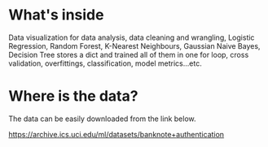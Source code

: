 # What's inside 
Data visualization for data analysis, data cleaning and wrangling, Logistic Regression, Random Forest, K-Nearest Neighbours, Gaussian Naive Bayes, Decision Tree stores a dict and trained all of them in one for loop, cross validation, overfittings, classification, model metrics...etc.

# Where is the data?
The data can be easily downloaded from the link below.

https://archive.ics.uci.edu/ml/datasets/banknote+authentication
